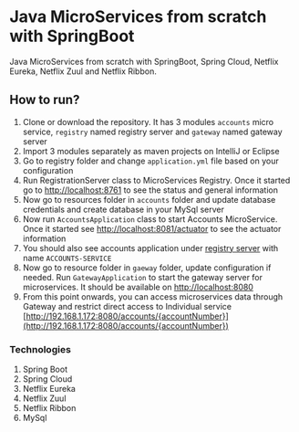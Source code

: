 # Java MicroServices from scratch with SpringBoot

Java MicroServices from scratch with SpringBoot, Spring Cloud, Netflix Eureka, Netflix Zuul and Netflix Ribbon. 

## How to run?
1. Clone or download the repository. It has 3 modules `accounts` micro service, `registry` named registry server and `gateway` named gateway server
2. Import 3 modules separately as maven projects on IntelliJ or Eclipse
3. Go to registry folder and change `application.yml` file based on your configuration
4. Run RegistrationServer class to MicroServices Registry. Once it started go to [http://localhost:8761](http://localhost:8761) to see the status and general information
5. Now go to resources folder in `accounts` folder and update database credentials and create database in your MySql server
6. Now run `AccountsApplication` class to start Accounts MicroService. Once it started see [http://localhost:8081/actuator](http://localhost:8081/actuator) to see the actuator information
7. You should also see accounts application under [registry server](http://localhost:8761/) with name `ACCOUNTS-SERVICE`
8. Now go to resource folder in `gaeway` folder, update configuration if needed. Run `GatewayApplication` to start the gateway server for microservices. It should be available on [http://localhost:8080](http://localhost:8080)
9. From this point onwards, you can access microservices data through Gateway and restrict direct access to Individual service
   [http://192.168.1.172:8080/accounts/{accountNumber}](http://192.168.1.172:8080/accounts/{accountNumber})
### Technologies

1. Spring Boot
2. Spring Cloud
3. Netflix Eureka
4. Netflix Zuul
5. Netflix Ribbon
6. MySql 



